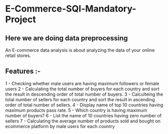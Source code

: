 # E-Commerce-SQl-Mandatory-Project
## Here we are doing data preprocessing
An E-commerce data analysis is about analyzing the data of your online retail stores. 
## Features :-
1 - Checking whether male users are having maximum followers or female users
2 - Calculating the total number of buyers for each country and sort the result in descending order of total number of buyers.
3 - Calculteing the total number of sellers for each country and sort the result in ascending order of total number of sellers.
4 - Display name of top 10 countries having maximum products pass rate.
5 - Which country is having maximum number of buyers?
6 - List the name of 10 countries having zero number of sellers
7 - Calculating the average number of products sold and bought on ecommerce platform by male users for each country
